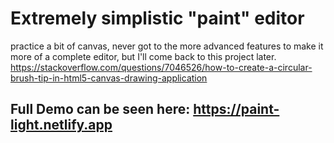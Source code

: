 # Extremely simplistic "paint" editor

practice a bit of canvas, never got to the more advanced features to make it more of a complete editor, but I'll come back to this project later.
https://stackoverflow.com/questions/7046526/how-to-create-a-circular-brush-tip-in-html5-canvas-drawing-application

## Full Demo can be seen here: https://paint-light.netlify.app
